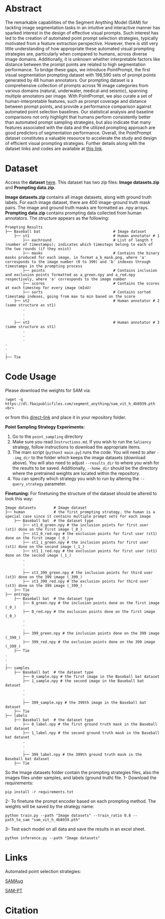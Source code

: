 # Abstract
The remarkable capabilities of the Segment Anything Model (SAM) for tackling image segmentation tasks in an intuitive and interactive manner has sparked interest in the design of effective visual prompts. Such interest has led to the creation of automated point prompt selection strategies, typically motivated from a feature extraction perspective. However, there is still very little understanding of how appropriate these automated visual prompting strategies are, particularly when compared to humans, across diverse image domains. Additionally, it is unknown whether interpretable factors like distance between the prompt points are related to high segmentation performance. To bridge these gaps, we introduce PointPrompt, the first visual segmentation prompting dataset with 198,590 sets of prompt points generated by 48 human annotators. Our prompting dataset is a comprehensive collection of prompts across 16 image categories from various domains (natural, underwater, medical and seismic), spanning multiple annotators per image. With PointPrompt, we also curate a set of human-interpretable features, such as prompt coverage and distance between prompt points, and provide a performance comparison against automated point selection baselines. 
Our statistical analysis and baseline comparisons not only highlight that humans perform consistently better than automated prompt sampling strategies, but also indicate that many features associated with the data and the utilized prompting approach are good predictors of segmentation performance. Overall, the PointPrompt dataset constitutes a valuable resource to accelerate the study and design of efficient visual prompting strategies. Further details along with the dataset links and codes are available at [this link](https://alregib.ece.gatech.edu/pointprompt-a-visual-prompting-dataset-based-on-the-segment-anything-model/).

# Dataset
Access the **dataset** [here](https://zenodo.org/records/11187949).
This dataset has two zip files: **Image datasets.zip** and **Prompting data.zip**.

**Image datasets.zip** contains all image datasets, along with ground truth labels. For each image dataset, there are 400 image-ground truth mask pairs. The image and ground truth masks are formatted as .npy arrays.
**Prompting data.zip** contains prompting data collected from human annotators. The structure appears as the following:

```
Prompting Results
├── Baseball bat                                 # Image dataset
    ├── st1                                      # Human annotator # 1
        ├── eachround                            # List of length t (number of timestamps); indicates which timesteps belong to each of the two rounds (if they exist)
        ├── masks                                # Contains the binary masks produced for each image, in format a_b_mask.png, where 'a' corresponds to the image number (0 to 399) and 'b' indexes through timestamps in the prompting process
        ├── points                               # Contains inclusion and exclusion points formatted as a_green.npy and a_red.npy respectively, where 'a' corresponds to the image number
        ├── scores                               # Contains the scores at each timestep for every image (mIoU)
        ├── sorts                                # Contains sorted timestamp indexes, going from max to min based on the score
    ├── st2                                      # Human annotator # 2 (same structure as st1)
        .
        .
        .
    ├── st3                                      # Human annotator # 3 (same structure as st1)
        .
        .
        .
.
.
.
├── Tie
```

# Code Usage

Please download the weights for SAM via:

```
!wget -q https://dl.fbaipublicfiles.com/segment_anything/sam_vit_h_4b8939.pth <br>
```

or from this [direct-link](https://dl.fbaipublicfiles.com/segment_anything/sam_vit_h_4b8939.pth) and place it in your repository folder. 

**Point Sampling Strategy Experiments:**
1. Go to the `point_sampling` directory
2. Make sure you read `Instructions.md`. If you wish to run the `Saliency` strategy, follow instructions to download the appropriate items.
3. The main script (``python3 main.py``) runs the code. You will need to alter `--img_dir` to the folder which keeps the image datasets (download above). You will also need to adjust `--results_dir` to where you wish for the results to be saved. Additionally, `--home_dir` should be the directory where the pretrained weights are located within the repository.
4. You can specify which strategy you wish to run by altering the `--query_strategy` parameter.

**Finetuning:**
For finetuning the structure of the dataset should be altered to look this way: 
```
Image datasets        # Image dataset
├── human             # the first prompting strategy. the human is a special case since it contains multiple prompt sets for each image
    ├── Baseball bat  # the dataset type            
        ├── st1_0_green.npy # the inclusion points for first user (st1) done on the first image (_0_) 
        ├── st1_0_red.npy # the exclusion points for first user (st1) done on the first image (_0_)
        ├── st1_1_green.npy # the inclusion points for first user (st1) done on the second image (_1_) 
        ├── st1_1_red.npy # the exclusion points for first user (st1) done on the second image (_1_) 
        .
        .
        .
        ├── st3_399_green.npy # the inclusion points for third user (st3) done on the 399 image (_399_) 
        ├── st3_399_red.npy # the exclusion points for third user (st3) done on the 399 image (_399_) 
    ├── Tie
├── entropy
    ├── Baseball bat  # the dataset type            
        ├── 0_green.npy # the inclusion points done on the first image (_0_) 
        ├── 0_red.npy # the exclusion points done on the first image (_0_)
        .
        .
        .
        ├── 399_green.npy # the inclusion points done on the 399 image (_399_) 
        ├── 399_red.npy # the exclusion points done on the 399 image (_399_) 
    ├── Tie
.
.
.
├── samples
    ├── Baseball bat  # the dataset type            
        ├── 0_sample.npy # the first image in the Baseball bat dataset 
        ├── 1_sample.npy # the second image in the Baseball bat dataset 
        .
        .
        .
        ├── 399_sample.npy # the 399th image in the Baseball bat dataset
    ├── Tie
├── labels
    ├── Baseball bat  # the dataset type            
        ├── 0_label.npy # the first ground truth mask in the Baseball bat dataset 
        ├── 1_label.npy # the second ground truth mask in the Baseball bat dataset 
        .
        .
        .
        ├── 399_label.npy # the 399th ground truth mask in the Baseball bat dataset
    ├── Tie
```
So the Image datasets folder contain the prompting strategies files, also the images files under samples, and labels (ground truth) file.
1- Download the requirements: 
```
pip install -r requirements.txt
```
2- To finetune the prompt encoder based on each prompting method. The weights will be saved by the strategy name: 
```
python train.py --path "Image datasets" --train_ratio 0.8 --path_to_sam "sam_vit_h_4b8939.pth" 
```
3- Test each model on all data and save the results in an excel sheet.
```
python inference.py --path "Image datasets" 
```
# Links

Automated point selection strategies:

[SAMAug](https://github.com/yhydhx/SAMAug)

[SAM-PT](https://github.com/SysCV/sam-pt)

# Citation
